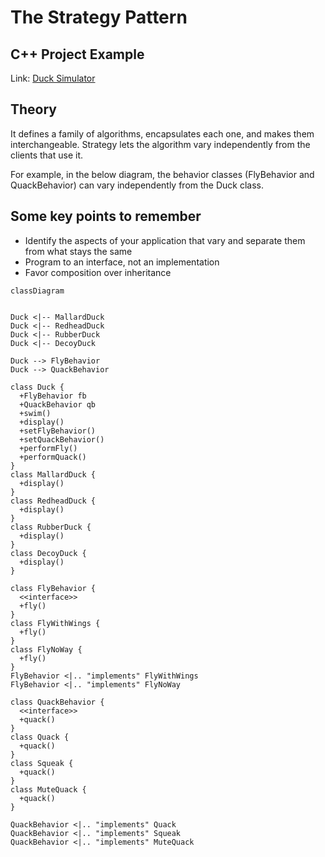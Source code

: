 # The Strategy Pattern

## C++ Project Example
Link: [Duck Simulator](../Code/StrategyPattern/)

## Theory
It defines a family of algorithms, encapsulates each one, and makes them interchangeable. Strategy lets the algorithm vary independently from the clients that use it.

For example, in the below diagram, the behavior classes (FlyBehavior and QuackBehavior) can vary independently from the Duck class.

## Some key points to remember
- Identify the aspects of your application that vary and separate them from what stays the same
- Program to an interface, not an implementation
- Favor composition over inheritance

```mermaid
classDiagram


Duck <|-- MallardDuck 
Duck <|-- RedheadDuck
Duck <|-- RubberDuck
Duck <|-- DecoyDuck

Duck --> FlyBehavior
Duck --> QuackBehavior

class Duck {
  +FlyBehavior fb
  +QuackBehavior qb
  +swim()
  +display()
  +setFlyBehavior()
  +setQuackBehavior()
  +performFly()
  +performQuack()
}
class MallardDuck {
  +display()
}
class RedheadDuck {
  +display()
}
class RubberDuck {
  +display()
}
class DecoyDuck {
  +display()
}

class FlyBehavior {
  <<interface>>
  +fly()
}
class FlyWithWings {
  +fly()
}
class FlyNoWay {
  +fly()
}
FlyBehavior <|.. "implements" FlyWithWings
FlyBehavior <|.. "implements" FlyNoWay

class QuackBehavior {
  <<interface>>
  +quack()
}
class Quack {
  +quack()
}
class Squeak {
  +quack()
}
class MuteQuack {
  +quack()
}

QuackBehavior <|.. "implements" Quack
QuackBehavior <|.. "implements" Squeak
QuackBehavior <|.. "implements" MuteQuack

```